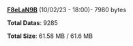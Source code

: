 [**F8eLaN9B**](/data/F8eLaN9B.txt) (10/02/23 - 18:00)- 7980 bytes

**Total Datas**: 9285

**Total Size**: 61.58 MB / 61.6 MB